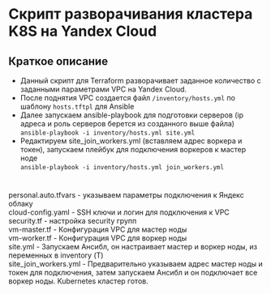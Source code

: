# Скрипт разворачивания кластера K8S на Yandex Cloud

## Краткое описание

* Данный скрипт для Terraform разворачивает заданное количество c заданными параметрами VPC на Yandex Cloud.
* После поднятия VPC создается файл ```/inventory/hosts.yml``` по шаблону ```hosts.tftpl``` для Ansible
* Далее запускаем ansible-playbook для подготовки серверов (ip адреса и роль серверов берется из созданного выше файла)    
```ansible-playbook -i inventory/hosts.yml site.yml```
* Редактируем site_join_workers.yml (вставляем адрес воркера и токен), запускаем плейбук для подключения воркеров к мастер ноде  
```ansible-playbook -i inventory/hosts.yml join_workers.yml```

# 

personal.auto.tfvars - указываем параметры подключения к Яндекс облаку  
cloud-config.yaml - SSH ключи и логин для подключения к VPC  
security.tf - настройка security групп  
vm-master.tf - Конфигурация VPC для мастер ноды  
vm-worker.tf - Конфигурация VPC для воркер ноды  
site.yml - Запускаем Ансибл, он настраивает мастер и воркер ноды, из переменных в inventory (Т)  
site_join_workers.yml - Предварительно указываем адрес мастер ноды и токен для подключения, затем запускаем Ансибл и он подключает все воркер ноды. Kubernetes кластер готов.